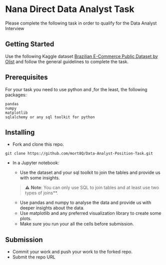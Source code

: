 # Nana Direct Data Analyst Task

Please complete the following task in order to qualify for the Data Analyst Interview

## Getting Started

Use the following Kaggle dataset [Brazilian E-Commerce Public Dataset by Olist](https://www.kaggle.com/olistbr/brazilian-ecommerce) and follow the general guidelines to complete the task.

## Prerequisites

For your task you need to use python and ,for the least, the following packages:

```
pandas
numpy 
matplotlib
sqlalchemy or any sql toolkit for python 
```

## Installing

* Fork and clone this repo.
```shell
git clone https://github.com/mort8Q/Data-Analyst-Position-Task.git
```

* In a Jupyter notebook:
    - Use the dataset and your sql toolkit to join the tables and provide us with some insights.

    > ⚠ **Note**: You can only use SQL to join tables and at least use two types of joins**.

    - Use pandas and numpy to analyse the data and provide us with deeper insights about the data.
    - Use matplotlib and any preferred visualization library to create some plots. 
    - Make sure you run your all the cells before submission.

## Submission 
* Commit your work and push your work to the forked repo. 
* Submit the repo URL
